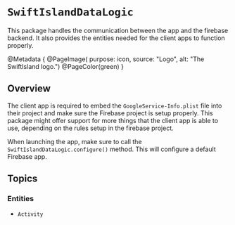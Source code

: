 # ``SwiftIslandDataLogic``

 This package handles the communication between the app and the firebase backend. It also provides the entities needed for the client apps to function properly.

@Metadata {
    @PageImage(
        purpose: icon, 
        source: "Logo", 
        alt: "The SwiftIsland logo.")
    @PageColor(green)
}

## Overview

The client app is required to embed the `GoogleService-Info.plist` file into their project and make sure the Firebase project is setup properly. This package might offer support
for more things that the client app is able to use, depending on the rules setup in the firebase project.

When launching the app, make sure to call the `SwiftIslandDataLogic.configure()` method. This will configure a default Firebase app.

## Topics

### Entities

- ``Activity``
